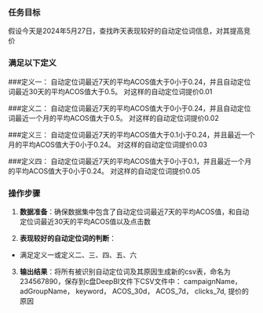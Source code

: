 ### 任务目标
假设今天是2024年5月27日，查找昨天表现较好的自动定位词信息，对其提高竞价

### 满足以下定义

###定义一：
自动定位词最近7天的平均ACOS值大于0小于0.24，并且自动定位词最近30天的平均ACOS值大于0.5。
对这样的自动定位词提价0.01

###定义二：
自动定位词最近7天的平均ACOS值大于0小于0.24，并且自动定位词最近一个月的平均ACOS值大于0.5。
对这样的自动定位词提价0.02

###定义三：
自动定位词最近7天的平均ACOS值大于0.1小于0.24，并且最近一个月的平均ACOS值大于0小于0.24。
对这样的自动定位词提价0.03

###定义四：
自动定位词最近7天的平均ACOS值大于0小于0.1，并且最近一个月的平均ACOS值大于0小于0.24。
对这样的自动定位词提价0.05

### 操作步骤
1. **数据准备**：确保数据集中包含了自动定位词最近7天的平均ACOS值，和自动定位词最近30天的平均ACOS值以及点击数

2. **表现较好的自动定位词的判断**：
- 满足定义一或定义二、三、四、五、六

3. **输出结果**：将所有被识别自动定位词及其原因生成新的csv表，命名为234567890，保存到c盘DeepBI文件下CSV文件中：
   campaignName，
   adGroupName，
   keyword，
   ACOS_30d，
   ACOS_7d，
   clicks_7d,
   提价的原因

